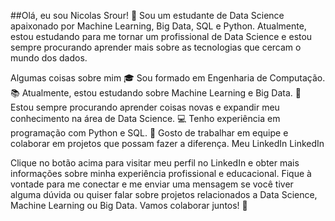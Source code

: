 ##Olá, eu sou Nicolas Srour! 👋
Sou um estudante de Data Science apaixonado por Machine Learning, Big Data, SQL e Python. Atualmente, estou estudando para me tornar um profissional de Data Science e estou sempre procurando aprender mais sobre as tecnologias que cercam o mundo dos dados.

Algumas coisas sobre mim
🎓 Sou formado em Engenharia de Computação.
📚 Atualmente, estou estudando sobre Machine Learning e Big Data.
🌱 Estou sempre procurando aprender coisas novas e expandir meu conhecimento na área de Data Science.
💻 Tenho experiência em programação com Python e SQL.
🤝 Gosto de trabalhar em equipe e colaborar em projetos que possam fazer a diferença.
Meu LinkedIn
LinkedIn

Clique no botão acima para visitar meu perfil no LinkedIn e obter mais informações sobre minha experiência profissional e educacional. Fique à vontade para me conectar e me enviar uma mensagem se você tiver alguma dúvida ou quiser falar sobre projetos relacionados a Data Science, Machine Learning ou Big Data. Vamos colaborar juntos! 🤝